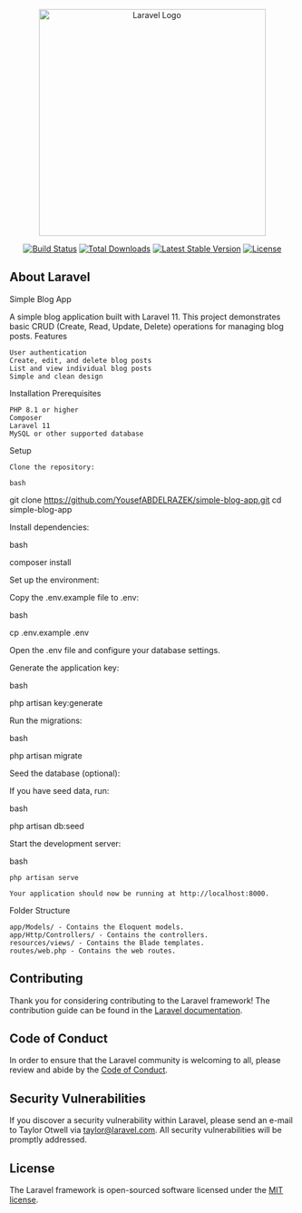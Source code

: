 <p align="center"><a href="https://laravel.com" target="_blank"><img src="https://raw.githubusercontent.com/laravel/art/master/logo-lockup/5%20SVG/2%20CMYK/1%20Full%20Color/laravel-logolockup-cmyk-red.svg" width="400" alt="Laravel Logo"></a></p>

<p align="center">
<a href="https://github.com/laravel/framework/actions"><img src="https://github.com/laravel/framework/workflows/tests/badge.svg" alt="Build Status"></a>
<a href="https://packagist.org/packages/laravel/framework"><img src="https://img.shields.io/packagist/dt/laravel/framework" alt="Total Downloads"></a>
<a href="https://packagist.org/packages/laravel/framework"><img src="https://img.shields.io/packagist/v/laravel/framework" alt="Latest Stable Version"></a>
<a href="https://packagist.org/packages/laravel/framework"><img src="https://img.shields.io/packagist/l/laravel/framework" alt="License"></a>
</p>

## About Laravel

Simple Blog App

A simple blog application built with Laravel 11. This project demonstrates basic CRUD (Create, Read, Update, Delete) operations for managing blog posts.
Features

    User authentication
    Create, edit, and delete blog posts
    List and view individual blog posts
    Simple and clean design

Installation
Prerequisites

    PHP 8.1 or higher
    Composer
    Laravel 11
    MySQL or other supported database

Setup

    Clone the repository:

    bash

git clone https://github.com/YousefABDELRAZEK/simple-blog-app.git
cd simple-blog-app

Install dependencies:

bash

composer install

Set up the environment:

Copy the .env.example file to .env:

bash

cp .env.example .env

Open the .env file and configure your database settings.

Generate the application key:

bash

php artisan key:generate

Run the migrations:

bash

php artisan migrate

Seed the database (optional):

If you have seed data, run:

bash

php artisan db:seed

Start the development server:

bash

    php artisan serve

    Your application should now be running at http://localhost:8000.


Folder Structure

    app/Models/ - Contains the Eloquent models.
    app/Http/Controllers/ - Contains the controllers.
    resources/views/ - Contains the Blade templates.
    routes/web.php - Contains the web routes.

## Contributing

Thank you for considering contributing to the Laravel framework! The contribution guide can be found in the [Laravel documentation](https://laravel.com/docs/contributions).

## Code of Conduct

In order to ensure that the Laravel community is welcoming to all, please review and abide by the [Code of Conduct](https://laravel.com/docs/contributions#code-of-conduct).

## Security Vulnerabilities

If you discover a security vulnerability within Laravel, please send an e-mail to Taylor Otwell via [taylor@laravel.com](mailto:taylor@laravel.com). All security vulnerabilities will be promptly addressed.

## License

The Laravel framework is open-sourced software licensed under the [MIT license](https://opensource.org/licenses/MIT).
